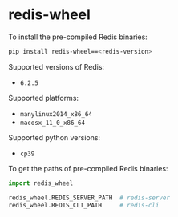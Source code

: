 # redis-wheel

To install the pre-compiled Redis binaries:

```sh
pip install redis-wheel==<redis-version>
```

Supported versions of Redis:

- `6.2.5`

Supported platforms:

- `manylinux2014_x86_64`
- `macosx_11_0_x86_64`

Supported python versions:

- `cp39`

To get the paths of pre-compiled Redis binaries:

```python
import redis_wheel

redis_wheel.REDIS_SERVER_PATH  # redis-server
redis_wheel.REDIS_CLI_PATH     # redis-cli
```
